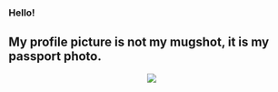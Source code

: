 ### Hello!
My profile picture is not my mugshot, it is my passport photo.
---
<p align="center">
  <a href="https://skillicons.dev">
    <img src="https://skillicons.dev/icons?i=github,go,html,js,lua,nuxtjs,nodejs,ps,py,robloxstudio,rust,tailwind,vscode,vue" />
  </a>
</p>
